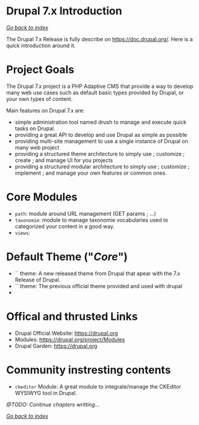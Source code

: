 # Drupal 7.x Introduction
[*Go back to index*](/src/0_index.md)

The Drupal 7.x Release is fully describe on https://doc.drupal.org/. Here is a quick introduction around it.

# Project Goals
The Drupal 7.x project is a PHP Adaptive CMS that provide a way to develop many web use cases such as default basic types provided by Drupal, or your own types of content.

Main features on Drupal 7.x are:
- simple administration tool named drush to manage and execute quick tasks on Drupal.
- providing a great API to develop and use Drupal as simple as possible
- providing multi-site management to use a single instance of Drupal on many web project
- providing a structured theme architecture to simply use ; customize ; create ; and manage UI for you projects
- providing a structured modular architecture to simply use ; customize ; implement ; and manage your own features or common ones.

# Core Modules
- `path`: module around URL management (GET params ; ...)
- `taxonomie`: module to manage taxonomie vocabularies used to categorized your content in a good way.
- `views`: 

# Default Theme ("*Core*")
- `` theme: A new released theme from Drupal that apear with the 7.x Release of Drupal.
- `` theme: The previous official theme provided and used with drupal
-

# Offical and thrusted Links
- Drupal Official Website: https://drupal.org
- Modules: https://drupal.org/project/Modules
- Drupal Garden: https://drupal.org

# Community instresting contents
- `ckeditor` Module: A great module to integrate/manage the CKEditor WYSIWYG tool in Drupal.



*@TODO: Continue chapters writting...*

[*Go back to index*](/src/0_index.md)
